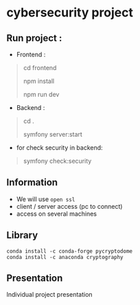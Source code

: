 # cybersecurity project

## Run project :

- Frontend :

> cd frontend
> 
> npm install
> 
> npm run dev

- Backend :

> cd .
> 
> symfony server:start

- for check security in backend:

> symfony check:security


## Information

- We will use `open ssl`
- client / server access (pc to connect)
- access on several machines

## Library
```
conda install -c conda-forge pycryptodome
conda install -c anaconda cryptography
```

## Presentation

Individual project presentation
